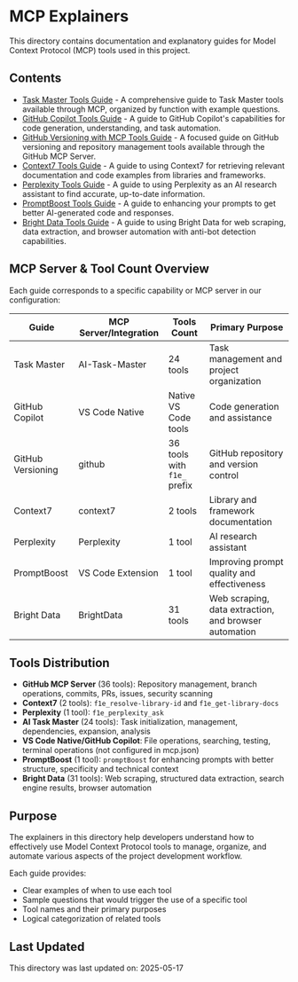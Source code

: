 # MCP Explainers

This directory contains documentation and explanatory guides for Model Context Protocol (MCP) tools used in this project.

## Contents

- [Task Master Tools Guide](task_master_tools_guide.md) - A comprehensive guide to Task Master tools available through MCP, organized by function with example questions.
- [GitHub Copilot Tools Guide](github-copilot.md) - A guide to GitHub Copilot's capabilities for code generation, understanding, and task automation.
- [GitHub Versioning with MCP Tools Guide](github-versioning.md) - A focused guide on GitHub versioning and repository management tools available through the GitHub MCP Server.
- [Context7 Tools Guide](context7.md) - A guide to using Context7 for retrieving relevant documentation and code examples from libraries and frameworks.
- [Perplexity Tools Guide](perplexity.md) - A guide to using Perplexity as an AI research assistant to find accurate, up-to-date information.
- [PromptBoost Tools Guide](promptboost.md) - A guide to enhancing your prompts to get better AI-generated code and responses.
- [Bright Data Tools Guide](brightdata.md) - A guide to using Bright Data for web scraping, data extraction, and browser automation with anti-bot detection capabilities.

## MCP Server & Tool Count Overview

Each guide corresponds to a specific capability or MCP server in our configuration:

| Guide | MCP Server/Integration | Tools Count | Primary Purpose |
|-------|------------------------|-------------|-----------------|
| Task Master | AI-Task-Master | 24 tools | Task management and project organization |
| GitHub Copilot | VS Code Native | Native VS Code tools | Code generation and assistance |
| GitHub Versioning | github | 36 tools with `f1e_` prefix | GitHub repository and version control |
| Context7 | context7 | 2 tools | Library and framework documentation |
| Perplexity | Perplexity | 1 tool | AI research assistant |
| PromptBoost | VS Code Extension | 1 tool | Improving prompt quality and effectiveness |
| Bright Data | BrightData | 31 tools | Web scraping, data extraction, and browser automation |

## Tools Distribution

- **GitHub MCP Server** (36 tools): Repository management, branch operations, commits, PRs, issues, security scanning
- **Context7** (2 tools): `f1e_resolve-library-id` and `f1e_get-library-docs`
- **Perplexity** (1 tool): `f1e_perplexity_ask`
- **AI Task Master** (24 tools): Task initialization, management, dependencies, expansion, analysis
- **VS Code Native/GitHub Copilot**: File operations, searching, testing, terminal operations (not configured in mcp.json)
- **PromptBoost** (1 tool): `promptBoost` for enhancing prompts with better structure, specificity and technical context
- **Bright Data** (31 tools): Web scraping, structured data extraction, search engine results, browser automation

## Purpose

The explainers in this directory help developers understand how to effectively use Model Context Protocol tools to manage, organize, and automate various aspects of the project development workflow.

Each guide provides:
- Clear examples of when to use each tool
- Sample questions that would trigger the use of a specific tool
- Tool names and their primary purposes
- Logical categorization of related tools

## Last Updated

This directory was last updated on: 2025-05-17
